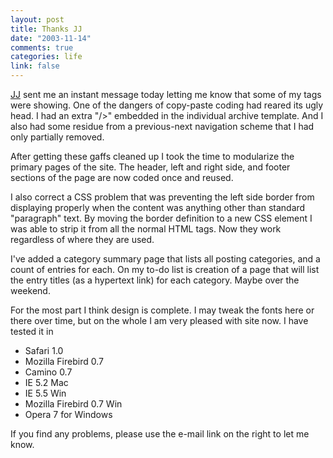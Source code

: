 ```yaml
--- 
layout: post
title: Thanks JJ
date: "2003-11-14"
comments: true
categories: life
link: false
---
```

<a href="http://blueyak.org/" title="blueyak.org">JJ</a> sent me an instant message today letting me know that some of my tags were showing. One of the dangers of copy-paste coding had reared its ugly head. I had an extra "/&gt;" embedded in the individual archive template. And I also had some residue from a previous-next navigation scheme that I had only partially removed.

After getting these gaffs cleaned up I took the time to modularize the primary pages of the site. The header, left and right side, and footer sections of the page are now coded once and reused.

I also correct a CSS problem that was preventing the left side border from displaying properly when the content was anything other than standard "paragraph" text. By moving the border definition to a new CSS element I was able to strip it from all the normal HTML tags. Now they work regardless of where they are used.

I've added a category summary page that lists all posting categories, and a count of entries for each. On my to-do list is creation of a page that will list the entry titles (as a hypertext link) for each category. Maybe over the weekend.

For the most part I think design is complete. I may tweak the fonts here or there over time, but on the whole I am very pleased with site now. I have tested it in
<ul>
<li class="il">Safari 1.0</li>
<li class="il">Mozilla Firebird 0.7</li>
<li class="il">Camino 0.7</li>
<li class="il">IE 5.2 Mac</li>
<li class="il">IE 5.5 Win</li>
<li class="il">Mozilla Firebird 0.7 Win</li>
<li class="il">Opera 7 for Windows</li>
</ul>
If you find any problems, please use the e-mail link on the right to let me know.
